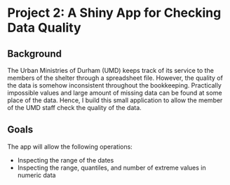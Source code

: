 # Project 2: A Shiny App for Checking Data Quality

## Background
The Urban Ministries of Durham (UMD) keeps track of its service to the members of the shelter through a spreadsheet file. However, the quality of the data is somehow inconsistent throughout the bookkeeping. Practically impossible values and large amount of missing data can be found at some place of the data. Hence, I build this small application to allow the member of the UMD staff check the quality of the data.

## Goals
The app will allow the following operations:

* Inspecting the range of the dates 
* Inspecting the range, quantiles, and number of extreme values in numeric data
